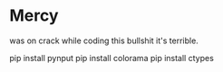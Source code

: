 # Mercy
was on crack while coding this bullshit it's terrible.

pip install pynput
pip install colorama 
pip install ctypes
